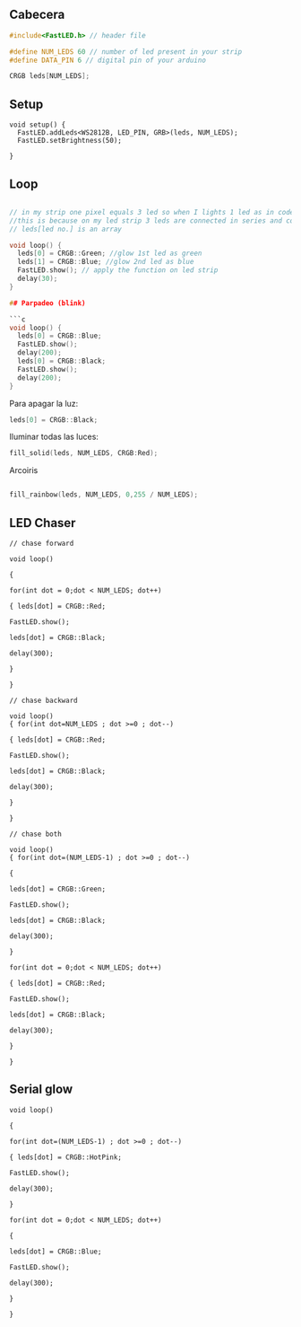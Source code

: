 ## Cabecera

```c
#include<FastLED.h> // header file

#define NUM_LEDS 60 // number of led present in your strip
#define DATA_PIN 6 // digital pin of your arduino

CRGB leds[NUM_LEDS];
```

## Setup

```
void setup() {
  FastLED.addLeds<WS2812B, LED_PIN, GRB>(leds, NUM_LEDS);
  FastLED.setBrightness(50);

}
```

## Loop

```c

// in my strip one pixel equals 3 led so when I lights 1 led as in code 3 leds were glow
//this is because on my led strip 3 leds are connected in series and controlled by ws28111 on 12v
// leds[led no.] is an array

void loop() {
  leds[0] = CRGB::Green; //glow 1st led as green
  leds[1] = CRGB::Blue; //glow 2nd led as blue
  FastLED.show(); // apply the function on led strip
  delay(30);
}

## Parpadeo (blink)

```c
void loop() { 
  leds[0] = CRGB::Blue;
  FastLED.show(); 
  delay(200);
  leds[0] = CRGB::Black;
  FastLED.show();
  delay(200);
}
```

Para apagar la luz:

```c
leds[0] = CRGB::Black;
```

Iluminar todas las luces:

```c
fill_solid(leds, NUM_LEDS, CRGB:Red);
```

Arcoiris

```c 

fill_rainbow(leds, NUM_LEDS, 0,255 / NUM_LEDS);
```

## LED Chaser

```
// chase forward

void loop()

{

for(int dot = 0;dot < NUM_LEDS; dot++)

{ leds[dot] = CRGB::Red;

FastLED.show();

leds[dot] = CRGB::Black;

delay(300);

}

}

// chase backward

void loop()
{ for(int dot=NUM_LEDS ; dot >=0 ; dot--)

{ leds[dot] = CRGB::Red;

FastLED.show();

leds[dot] = CRGB::Black;

delay(300);

}

}

// chase both

void loop()
{ for(int dot=(NUM_LEDS-1) ; dot >=0 ; dot--)

{

leds[dot] = CRGB::Green;

FastLED.show();

leds[dot] = CRGB::Black;

delay(300);

}

for(int dot = 0;dot < NUM_LEDS; dot++)

{ leds[dot] = CRGB::Red;

FastLED.show();

leds[dot] = CRGB::Black;

delay(300);

}

}
```

## Serial glow

```
void loop()

{

for(int dot=(NUM_LEDS-1) ; dot >=0 ; dot--)

{ leds[dot] = CRGB::HotPink;

FastLED.show();

delay(300);

}

for(int dot = 0;dot < NUM_LEDS; dot++)

{

leds[dot] = CRGB::Blue;

FastLED.show();

delay(300);

}

}
```
